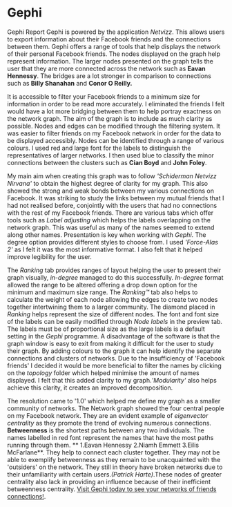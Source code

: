 Gephi
=====

Gephi Report
Gephi is powered by the application *Netvizz*. This allows users to export information about their Facebook friends and the connections between them. Gephi offers a range of tools that help displays the network of their personal Facebook friends. The nodes displayed on the graph help represent information. The larger nodes presented on the graph tells the user that they are more connected across the network such as **Eavan Hennessy**. The bridges are a lot stronger in comparison to connections such as **Billy Shanahan** and **Conor O Reilly.**


It is accessible to filter your Facebook friends to a minimum size for information in order to be read more accurately. I eliminated the friends I felt would have a lot more bridging between them to help portray exactness on the network graph. The aim of the graph is to include as much clarity as possible. Nodes and edges can be modified through the filtering system. It was easier to filter friends on my Facebook network in order for the data to be displayed accessibly. Nodes can be identified through a range of various colours. I used red and large font for the labels to distinguish the representatives of larger networks. I then used blue to classify the minor connections between the clusters such as **Cian Boyd** and **John Foley**.

My main aim when creating this graph was to follow *'Schiderman Netvizz Nirvana'* to obtain the highest degree of clarity for my graph. This also showed the strong and weak bonds between my various connections on Facebook. It was striking to study the links between my mutual friends that I had not realised before, conjointly with the users that had no connections with the rest of my Facebook friends. There are various tabs which offer tools such as *Label adjusting* which helps the labels overlapping on the network graph. This was useful as many of the names seemed to extend along other names. Presentation is key when working with *Gephi*. The degree option provides different styles to choose from. I used *'Force-Alas 2'* as I felt it was the most informative format. I also felt that it helped improve legibility for the user.


The *Ranking* tab provides ranges of layout helping the user to present their graph visually, *in-degree* managed to do this successfully. *In-degree* format allowed the range to be altered offering a drop down option for the minimum and maximum size range. The *Ranking™* tab also helps to calculate the weight of each node allowing the edges to create two nodes together intertwining them to a larger community. The diamond placed in *Ranking* helps represent the size of different nodes. The font and font size of the labels can be easily modified through *Node labels* in the preview tab. The labels must be of proportional size as the large labels is a default setting in the *Gephi* programme. A disadvantage of the software is that the graph window is easy to exit from making it difficult for the user to study their graph. By adding colours to the graph it can help identify the separate connections and clusters of networks. Due to the insufficiency of 'Facebook friends' I decided it would be more beneficial to filter the names by clicking on the *topology* folder which helped minimise the amount of names displayed. I felt that this added clarity to my graph.*'Modularity'* also helps achieve this clarity, it creates an improved decomposition.

The resolution came to '1.0' which helped me define my graph as a smaller community of networks. The Network graph showed the four central people on my Facebook network. They are an evident example of *eigenvector centrality* as they promote the trend of evolving numerous connections. **Betweenness** is the shortest paths between any two individuals. The names labelled in red font represent the names that have the most paths running through them.
** 1.Eavan Hennessy 
   2.Niamh Emmett 
   3.Eilis McFarlane**. 
  They help to connect each cluster together. They may not be able to exemplify betweenness as they remain to be unacquainted with the 'outsiders' on the network. They still in theory have broken networks due to their unfamiliarity with certain users.*(Patrick Harte)*.These nodes of greater centrality also lack in providing an influence because of their inefficient betweenness centrality.
[Visit Gephi today to see your networks of friends connections!](www.http://gephi.github.io). 
